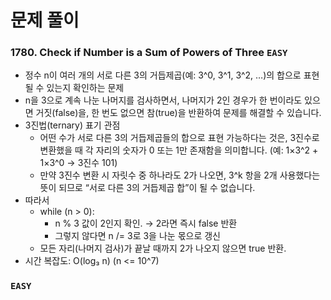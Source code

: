 # 문제 풀이

### 1780. Check if Number is a Sum of Powers of Three ```EASY```
- 정수 n이 여러 개의 서로 다른 3의 거듭제곱(예: 3^0, 3^1, 3^2, …)의 합으로 표현될 수 있는지 확인하는 문제
- n을 3으로 계속 나눈 나머지를 검사하면서, 나머지가 2인 경우가 한 번이라도 있으면 거짓(false)을, 한 번도 없으면 참(true)을 반환하여 문제를 해결할 수 있습니다.
- 3진법(ternary) 표기 관점
  + 어떤 수가 서로 다른 3의 거듭제곱들의 합으로 표현 가능하다는 것은, 3진수로 변환했을 때 각 자리의 숫자가 0 또는 1만 존재함을 의미합니다. (예: 1×3^2 + 1×3^0 → 3진수 101)
  + 만약 3진수 변환 시 자릿수 중 하나라도 2가 나오면, 3^k 항을 2개 사용했다는 뜻이 되므로 “서로 다른 3의 거듭제곱 합”이 될 수 없습니다.
- 따라서
  + while (n > 0):
    - n % 3 값이 2인지 확인. → 2라면 즉시 false 반환
    -  그렇지 않다면 n /= 3로 3을 나눈 몫으로 갱신
  + 모든 자리(나머지 검사)가 끝날 때까지 2가 나오지 않으면 true 반환.
- 시간 복잡도: O(log₃ n) (n <= 10^7)

### ```EASY```

